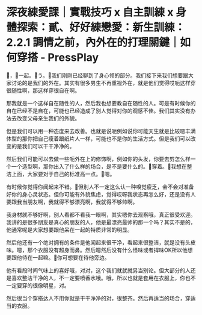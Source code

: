 # 深夜練愛課｜實戰技巧 x 自主訓練 x 身體探索：貳、好好練戀愛：新生訓練：2.2.1 調情之前，內外在的打理關鍵｜如何穿搭 - PressPlay

🎼，🎼一起。🎼う。🎼我们刚刚已经聊到了身心领的部分。我们接下来我们想要跟大家讨论的是我们的外在。其实有很多男生不再重视外在，就是他们觉得哎呃这样穿很随性啊，那这样穿很自在啊。

那我就是一个这样自在随性的人，然后我也想要教自在随性的人。可是有时候你的自在已经不是自在，可能也已经造成了别人觉得对你的观感不佳。我们其实没有办法去改变父母亲生我们的外貌。

但是我们可以用一种态度来去改善。也就是说呃例如说你可能天生就是比较嗯丰满体型的那你把自己瘦着跟纸片人一样，可能也不是你的生活方式。但是我们可以改变的是我们可以干干净净的。

然后我们可能可以去做一些呃外在上的修饰啊，例如你的头发，你要去剪怎么样一个一个造型啊，那你出入了什么样的场合，是不是要什么的。🎼穿着。🎼我想在整洁上面，大家要对于自己的标准高一点。🎼嗯。

有时候你觉得你闻起来不错。🎼但别人不一定这么认一种嗅觉疲乏，会不会对准备好你的身心灵状态。但你可能有外貌焦虑，觉得哎呀我状态再怎么好，还是没有人要跟我当朋友啊，我就得不够漂亮啊，我就得不够帅啊。

我身材就不够好啊，别人看都不看我一眼啊，其实嗯你去观察哦，真正很受欢迎。我讲的是很多朋友是真心的朋友的人，他是最漂亮最帅的那一个吗？其实不是的，他通常呢是大家想要跟他呆在一起的特质非常的明显。

然后他还有一个绝对拥有的条件是他闻起来很干净，看起来很整洁，就是没有头皮味。嗯，那个衣服没有超身而鼻。然后嗯然后没有什么怪味或者捍味OK所以他想要跟他待在一起嘛。🎼你可想要在待他旁边。

他有看段时间气味上的喜好哦，对对，这个我们就就就另当别论。但大部分的人还是喜欢整洁干净的人，不一定要喷香水哦。哦，所以也就是套用在衣服上，你也不一定要穿的很像明星，对。

然后很当个穿搭达人不用你就是干干净净的对，很整齐。然后再适当的场合，穿适当的衣服。